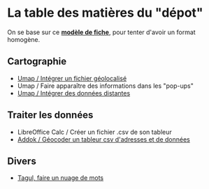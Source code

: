 # La table des matières du "dépot"
On se base sur ce **[modèle de fiche](http://www.multibao.org/infolab-cd33/datalunch/z-modele-fiche.md)**, pour tenter d'avoir un format homogène.

## Cartographie
- [Umap / Intégrer un fichier géolocalisé](http://www.multibao.org/infolab-cd33/datalunch/umap-donnees-geolocalisees.md)
- Umap / Faire apparaître des informations dans les "pop-ups"
- [Umap / Intégrer des données distantes](http://www.multibao.org/infolab-cd33/datalunch/umap_donnees_dynamiques.md)


## Traiter les données
- LibreOffice Calc / Créer un fichier .csv de son tableur
- [Addok / Géocoder un tableur csv d'adresses et de données](http://www.multibao.org/infolab-cd33/datalunch/geocodage.md)

## Divers
- [Tagul, faire un nuage de mots](http://www.multibao.org/infolab-cd33/datalunch/tagul_nuage-de-mots.md)

